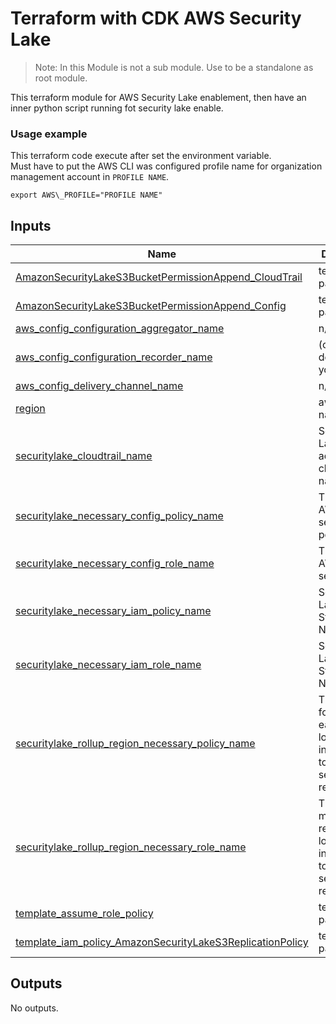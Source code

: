 # Terraform with CDK AWS Security Lake

> Note: In this Module is not a sub module. Use to be a standalone as root module.

This terraform module for AWS Security Lake enablement, then have an inner  python script running fot security lake enable.

### Usage example

This terraform code execute after set the environment variable.<br>Must have to put the AWS CLI was configured profile name for organization management account in `PROFILE NAME`.

    
    export AWS\_PROFILE="PROFILE NAME"

## Inputs

| Name | Description | Type | Default | Required |
|------|-------------|------|---------|:--------:|
| <a name="input_AmazonSecurityLakeS3BucketPermissionAppend_CloudTrail"></a> [AmazonSecurityLakeS3BucketPermissionAppend\_CloudTrail](#input\_AmazonSecurityLakeS3BucketPermissionAppend\_CloudTrail) | template file path | `string` | `"resources/AmazonSecurityLakeS3BucketPermission_CloudTrail_append.json.tftpl"` | no |
| <a name="input_AmazonSecurityLakeS3BucketPermissionAppend_Config"></a> [AmazonSecurityLakeS3BucketPermissionAppend\_Config](#input\_AmazonSecurityLakeS3BucketPermissionAppend\_Config) | template file path | `string` | `"resources/AmazonSecurityLakeS3BucketPermission_Config_append.json.tftpl"` | no |
| <a name="input_aws_config_configuration_aggregator_name"></a> [aws\_config\_configuration\_aggregator\_name](#input\_aws\_config\_configuration\_aggregator\_name) | n/a | `string` | `"securitylake_config_aggregator"` | no |
| <a name="input_aws_config_configuration_recorder_name"></a> [aws\_config\_configuration\_recorder\_name](#input\_aws\_config\_configuration\_recorder\_name) | (optional) describe your variable | `string` | `"securitylake_config_recorder"` | no |
| <a name="input_aws_config_delivery_channel_name"></a> [aws\_config\_delivery\_channel\_name](#input\_aws\_config\_delivery\_channel\_name) | n/a | `string` | `"securitylake_delivery_ch"` | no |
| <a name="input_region"></a> [region](#input\_region) | aws region name | `string` | `"ap-northeast-2"` | no |
| <a name="input_securitylake_cloudtrail_name"></a> [securitylake\_cloudtrail\_name](#input\_securitylake\_cloudtrail\_name) | Security Lake administrator cloudtrail name | `string` | `"securitylake_cloudtrail"` | no |
| <a name="input_securitylake_necessary_config_policy_name"></a> [securitylake\_necessary\_config\_policy\_name](#input\_securitylake\_necessary\_config\_policy\_name) | This Role for AWS Config service policy. | `string` | `"AmazoneSecurityLakeConfigPolicy"` | no |
| <a name="input_securitylake_necessary_config_role_name"></a> [securitylake\_necessary\_config\_role\_name](#input\_securitylake\_necessary\_config\_role\_name) | This Role for AWS Config service role. | `string` | `"AmazoneSecurityLakeConfigRole"` | no |
| <a name="input_securitylake_necessary_iam_policy_name"></a> [securitylake\_necessary\_iam\_policy\_name](#input\_securitylake\_necessary\_iam\_policy\_name) | Security Lake Meta Store Policy Name | `string` | `"AmazonSecurityLakeMetaStoreManagerPolicy"` | no |
| <a name="input_securitylake_necessary_iam_role_name"></a> [securitylake\_necessary\_iam\_role\_name](#input\_securitylake\_necessary\_iam\_role\_name) | Security Lake Meta Store Role Name | `string` | `"AmazonSecurityLakeMetaStoreManager"` | no |
| <a name="input_securitylake_rollup_region_necessary_policy_name"></a> [securitylake\_rollup\_region\_necessary\_policy\_name](#input\_securitylake\_rollup\_region\_necessary\_policy\_name) | This Policy for multi each region logged file integration to the security lake region. | `string` | `"AmazonSecurityLakeS3ReplicationRolePolicy"` | no |
| <a name="input_securitylake_rollup_region_necessary_role_name"></a> [securitylake\_rollup\_region\_necessary\_role\_name](#input\_securitylake\_rollup\_region\_necessary\_role\_name) | This Role for multi each region logged file integration to the security lake region. | `string` | `"AmazonSecurityLakeS3ReplicationRole"` | no |
| <a name="input_template_assume_role_policy"></a> [template\_assume\_role\_policy](#input\_template\_assume\_role\_policy) | template file path | `string` | `"resources/assume_role_policy.json.tftpl"` | no |
| <a name="input_template_iam_policy_AmazonSecurityLakeS3ReplicationPolicy"></a> [template\_iam\_policy\_AmazonSecurityLakeS3ReplicationPolicy](#input\_template\_iam\_policy\_AmazonSecurityLakeS3ReplicationPolicy) | template file path | `string` | `"resources/AmazonSecurityLakeS3ReplicationPolicy.json.tftpl"` | no |

## Outputs

No outputs.
